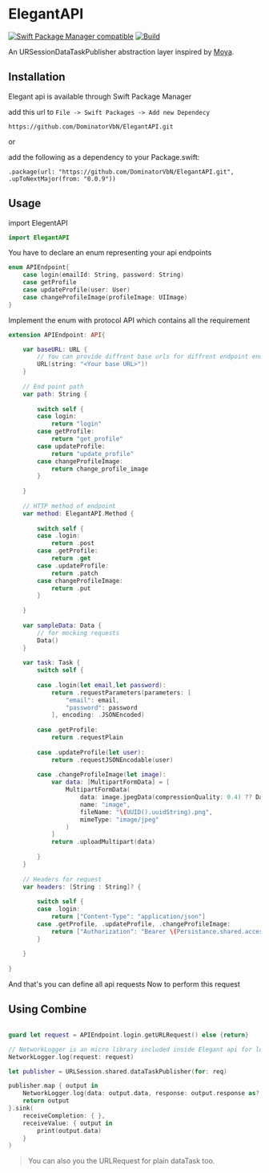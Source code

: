 # ElegantAPI

[![Swift Package Manager compatible](https://img.shields.io/badge/Swift%20Package%20Manager-compatible-brightgreen.svg)](https://github.com/apple/swift-package-manager)
[![Build](https://github.com/DominatorVbN/ElegantAPI/actions/workflows/build.yml/badge.svg?branch=master)](https://github.com/DominatorVbN/ElegantAPI/actions/workflows/build.yml)

An URSessionDataTaskPublisher abstraction layer inspired by [Moya](https://github.com/Moya/Moya).

## Installation

Elegant api is available through Swift Package Manager

add this url to `File -> Swift Packages -> Add new Dependecy`

```
https://github.com/DominatorVbN/ElegantAPI.git
```

or

add the following as a dependency to your Package.swift:
```
.package(url: "https://github.com/DominatorVbN/ElegantAPI.git", .upToNextMajor(from: "0.0.9"))
```

## Usage

import ElegentAPI

``` swift
import ElegantAPI
```

You have to declare an enum representing your api endpoints

``` swift
enum APIEndpoint{
    case login(emailId: String, password: String)
    case getProfile
    case updateProfile(user: User)
    case changeProfileImage(profileImage: UIImage)
}
```

Implement the enum with protocol API which contains all the requirement 

``` swift
extension APIEndpoint: API{

    var baseURL: URL {
        // You can provide diffrent base urls for diffrent endpoint enum cases
        URL(string: "<Your base URL>")!
    }
    
    // End point path
    var path: String {
    
        switch self {
        case login:
            return "login"
        case getProfile:
            return "get_profile"
        case updateProfile:
            return "update_profile"
        case changeProfileImage:
            return change_profile_image
        }
        
    }
    
    // HTTP method of endpoint
    var method: ElegantAPI.Method {
    
        switch self {
        case .login:
            return .post
        case .getProfile:
            return .get
        case .updateProfile:
            return .patch
        case changeProfileImage:
            return .put
        }
        
    }
    
    var sampleData: Data {
        // for mocking requests
        Data()
    }
    
    var task: Task {
        switch self {
        
        case .login(let email,let password):
            return .requestParameters(parameters: [
                "email": email,
                "password": password
            ], encoding: .JSONEncoded)
            
        case .getProfile:
            return .requestPlain
            
        case .updateProfile(let user):
            return .requestJSONEncodable(user)
            
        case .changeProfileImage(let image):
            var data: [MultipartFormData] = [
                MultipartFormData(
                    data: image.jpegData(compressionQuality: 0.4) ?? Data(),
                    name: "image",
                    fileName: "\(UUID().uuidString).png",
                    mimeType: "image/jpeg"
                )
            ]
            return .uploadMultipart(data)
            
        }
    }
    
    // Headers for request
    var headers: [String : String]? {
    
        switch self {
        case .login:
            return ["Content-Type": "application/json"]
        case .getProfile, .updateProfile, .changeProfileImage:
            return ["Authorization": "Bearer \(Persistance.shared.accessKey)"]
        }
        
    }
    
}

```
And that's you can define all api requests
Now to perform this request

## Using Combine
``` swift

guard let request = APIEndpoint.login.getURLRequest() else {return}

// NetworkLogger is an micro library included inside Elegant api for logging network response and requests
NetworkLogger.log(request: request)

let publisher = URLSession.shared.dataTaskPublisher(for: req)

publisher.map { output in
    NetworkLogger.log(data: output.data, response: output.response as? HTTPURLResponse, error: nil)
    return output
}.sink(
    receiveCompletion: { },
    receiveValue: { output in
        print(output.data)
    }
)

```

> You can also you the URLRequest for plain dataTask too.

